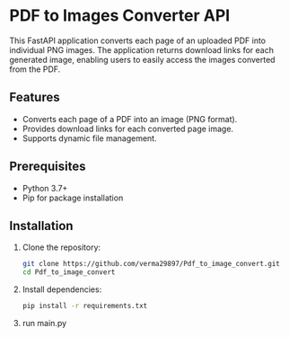# PDF to Images Converter API

This FastAPI application converts each page of an uploaded PDF into individual PNG images. The application returns download links for each generated image, enabling users to easily access the images converted from the PDF.

## Features
- Converts each page of a PDF into an image (PNG format).
- Provides download links for each converted page image.
- Supports dynamic file management.

## Prerequisites
- Python 3.7+
- Pip for package installation

## Installation

1. Clone the repository:
    ```bash
    git clone https://github.com/verma29897/Pdf_to_image_convert.git
    cd Pdf_to_image_convert
    ```

2. Install dependencies:
    ```bash
    pip install -r requirements.txt
2. run main.py
